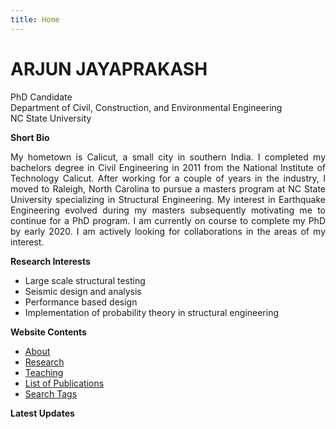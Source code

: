 ```yaml
---
title: Home
---
```

<!-- [<img src="http://simpleicons.org/icons/linkedin.svg" style="max-width:10%;min-width:40px;float:right;" alt="Github repo" />](https://www.linkedin.com/in/arjun-jayaprakash-e-i-t-431632a0/) -->

<!-- [<img src="http://simpleicons.org/icons/twitter.svg" style="max-width:10%;min-width:40px;float:right;" alt="Github repo" />](https://https://twitter.com/ahankariindian) -->

<!-- [<img src="http://simpleicons.org/icons/github.svg" style="max-width:10%;min-width:40px;float:right;" alt="Github repo" />](https://github.com/ajayapr) -->



# ARJUN JAYAPRAKASH

 PhD Candidate  
 Department of Civil, Construction, and Environmental Engineering  
 NC State University
 
 **Short Bio**

<div style="text-align: justify"> My hometown is Calicut, a small city in southern India. I completed my bachelors degree in Civil Engineering in 2011 from the National Institute of Technology Calicut. After working for a couple of years in the industry, I moved to Raleigh, North Carolina to pursue a masters program at NC State University specializing in Structural Engineering. My interest in Earthquake Engineering evolved during my masters subsequently motivating me to continue for a PhD program. I am currently on course to complete my PhD by early 2020. I am actively looking for collaborations in the areas of my interest. </div>


 **Research Interests**
 
 + Large scale structural testing
 + Seismic design and analysis
 + Performance based design
 + Implementation of probability theory in structural engineering

**Website Contents**

* [About](/about/)
* [Research](/research/)
* [Teaching](/teaching/)
* [List of Publications](/publications/)
* [Search Tags](/tags/)

**Latest Updates**
